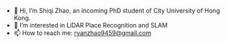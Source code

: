 - 👋 Hi, I’m Shiqi Zhao, an incoming PhD student of City University of Hong Kong.
- 👀 I’m interested in LiDAR Place Recognition and SLAM
- 📫 How to reach me: ryanzhao9459@gmail.com

<!---
ryanzhao9459/ryanzhao9459 is a ✨ special ✨ repository because its `README.md` (this file) appears on your GitHub profile.
You can click the Preview link to take a look at your changes.
--->
